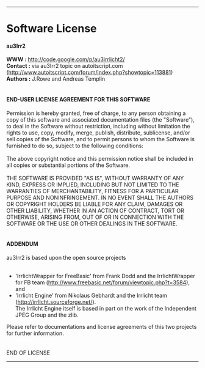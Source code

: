 
---

# Software License #
#### au3Irr2 ####
**WWW :** http://code.google.com/p/au3irrlicht2/<br>
<b>Contact :</b> via au3Irr2 topic on autoitscript.com (<a href='http://www.autoitscript.com/forum/index.php?showtopic=113881'>http://www.autoitscript.com/forum/index.php?showtopic=113881</a>)<br>
<b>Authors :</b> J.Rowe and Andreas Templin<br>
<br>
<h4>END-USER LICENSE AGREEMENT FOR THIS SOFTWARE</h4>

Permission is hereby granted, free of charge, to any person obtaining a copy of this software and associated documentation files (the "Software"), to deal in the Software without restriction, including without limitation the rights to use, copy, modify, merge, publish, distribute, sublicense, and/or sell copies of the Software, and to permit persons to whom the Software is furnished to do so, subject to the following conditions:<br>
<br>
The above copyright notice and this permission notice shall be included in all copies or substantial portions of the Software.<br>
<br>
THE SOFTWARE IS PROVIDED "AS IS", WITHOUT WARRANTY OF ANY KIND, EXPRESS OR IMPLIED, INCLUDING BUT NOT LIMITED TO THE WARRANTIES OF MERCHANTABILITY, FITNESS FOR A PARTICULAR PURPOSE AND NONINFRINGEMENT. IN NO EVENT SHALL THE AUTHORS OR COPYRIGHT HOLDERS BE LIABLE FOR ANY CLAIM, DAMAGES OR OTHER LIABILITY, WHETHER IN AN ACTION OF CONTRACT, TORT OR OTHERWISE, ARISING FROM, OUT OF OR IN CONNECTION WITH THE SOFTWARE OR THE USE OR OTHER DEALINGS IN THE SOFTWARE.<br>
<br>
<h4>ADDENDUM</h4>
au3Irr2 is based upon the open source projects<br>
<br>
<ul><li>'IrrlichtWrapper for FreeBasic' from Frank Dodd and the IrrlichtWrapper for FB team (<a href='http://www.freebasic.net/forum/viewtopic.php?t=3584'>http://www.freebasic.net/forum/viewtopic.php?t=3584</a>), and<br>
</li><li>'Irrlicht Engine' from Nikolaus Gebhardt and the Irrlicht team (<a href='http://irrlicht.sourceforge.net/'>http://irrlicht.sourceforge.net/</a>).<br>The Irrlicht Engine itself is based in part on the work of the Independent JPEG Group and the zlib.</li></ul>

Please refer to documentations and license agreements of this two projects for further information.<br>
<br>
<br>
END OF LICENSE<br>
<hr />